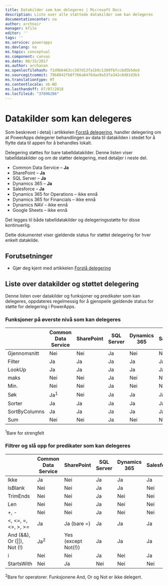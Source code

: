 ```yaml
---
title: Datakilder som kan delegeres | Microsoft Docs
description: Liste over alle støttede datakilder som kan delegeres
documentationcenter: na
author: archnair
manager: kfile
editor: ''
tags: ''
ms.service: powerapps
ms.devlang: na
ms.topic: conceptual
ms.component: canvas
ms.date: 08/15/2017
ms.author: archanan
ms.openlocfilehash: f1d9b6463cc597d13fa1b9c1389fbfcc6d5b5ded
ms.sourcegitcommit: 79b8842fb0f766a0476dae9a537a342c8d81d3b3
ms.translationtype: HT
ms.contentlocale: nb-NO
ms.lasthandoff: 07/07/2018
ms.locfileid: "37896286"
---
```

# <a name="delegable-data-sources"></a>Datakilder som kan delegeres
Som beskrevet i detalj i artikkelen [Forstå delegering](delegation-overview.md), handler delegering om at PowerApps delegerer behandlingen av data til datakilden i stedet for å flytte data til appen for å behandles lokalt.

Delegering støttes for bare tabelldatakilder. Denne listen viser tabelldatakilder og om de støtter delegering, med detaljer i neste del.

* Common Data Service – **Ja**
* SharePoint – **Ja**
* SQL Server – **Ja**
* Dynamics 365 – **Ja**
* Salesforce – **Ja**
* Dynamics 365 for Operations – ikke ennå
* Dynamics 365 for Financials – ikke ennå
* Dynamics NAV – ikke ennå
* Google Sheets – ikke ennå

Det legges til både tabelldatakilder og delegeringsstøtte for disse kontinuerlig.

Dette dokumentet viser gjeldende status for støttet delegering for hver enkelt datakilde.

## <a name="prerequisites"></a>Forutsetninger

* Gjør deg kjent med artikkelen [Forstå delegering](delegation-overview.md)

## <a name="list-of-data-sources-and-supported-delegation"></a>Liste over datakilder og støttet delegering
Denne listen over datakilder og funksjoner og predikater som kan delegeres, oppdateres regelmessig for å gjenspeile gjeldende status for støtte for delegering i PowerApps.

### <a name="top-level-delegable-functions"></a>Funksjoner på øverste nivå som kan delegeres

| &nbsp; | Common Data Service | SharePoint | SQL Server | Dynamics 365 | Salesforce |
| --- | --- | --- | --- | --- | --- |
| Gjennomsnitt |Nei |Nei |Ja |Nei |Nei |
| Filter |Ja |Ja |Ja |Ja |Ja |
| LookUp |Ja |Ja |Ja |Ja |Ja |
| maks |Nei |Nei |Ja |Nei |Nei |
| Min. |Nei |Nei |Ja |Nei |Nei |
| Søk |Ja<sup>1</sup> |Nei |Ja |Ja |Ja |
| Sorter |Ja |Ja |Ja |Ja |Ja |
| SortByColumns |Ja |Ja |Ja |Ja |Ja |
| Sum |Nei |Nei |Ja |Nei |Nei |

<sup>1</sup>Bare for strengfelt

### <a name="filter-and-lookup-delegable-predicates"></a>Filtrer og slå opp for predikater som kan delegeres

| &nbsp; | Common Data Service | SharePoint | SQL Server | Dynamics 365 | Salesforce |
| --- | --- | --- | --- | --- | --- |
| Ikke |Ja |Nei |Ja |Ja |Ja |
| IsBlank |Nei |Nei |Ja |Ja |Nei |
| TrimEnds |Nei |Nei |Ja |Nei |Nei |
| Len |Nei |Nei |Ja |Nei |Nei |
| +, - |Nei |Nei |Ja |Nei |Nei |
| <, <=, =, <>, >, >= |Ja |Ja (bare =) |Ja |Ja |Ja |
| And (&&), Or (&#124;&#124;), Not (!) |Ja<sup>2</sup> |Yes (except Not(!)) |Ja |Ja |Ja |
| i |Nei |Nei |Ja |Nei |Ja |
| StartsWith |Nei |Ja |Nei |Nei |Nei |

<sup>2</sup>Bare for operatorer. Funksjonene And, Or og Not er ikke delegert.
